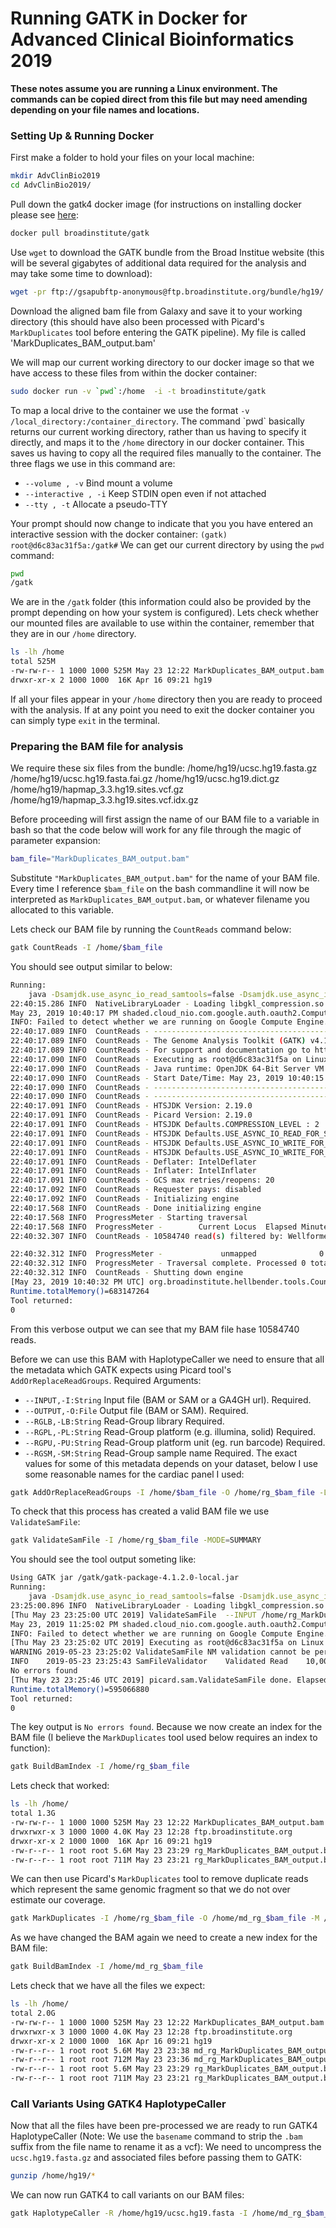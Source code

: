 
# Running GATK in Docker for Advanced Clinical Bioinformatics 2019

**These notes assume you are running a Linux environment.  The commands can be copied direct from this file but may need amending depending on your file names and locations.** 

### Setting Up & Running Docker

First make a folder to hold your files on your local machine:
 ```bash
 mkdir AdvClinBio2019
 cd AdvClinBio2019/
```

Pull down the gatk4 docker image (for instructions on installing docker please see [here](https://docs.docker.com/engine/install/ubuntu/):
```bash
docker pull broadinstitute/gatk
```
Use ```wget``` to download the GATK bundle from the Broad Institue website (this will be several gigabytes of additional data required for the analysis and may take some time to download):
```bash
wget -pr ftp://gsapubftp-anonymous@ftp.broadinstitute.org/bundle/hg19/
```
Download the aligned bam file from Galaxy and save it to your working directory (this should have also been processed with Picard's ```MarkDuplicates``` tool before entering the GATK pipeline).  My file is called 'MarkDuplicates_BAM_output.bam' 

We will map our current working directory to our docker image so that we have access to these files from within the docker container:
 ```bash
sudo docker run -v `pwd`:/home  -i -t broadinstitute/gatk
```

To map a local drive to the container we use the format `-v /local_directory:/container_directory`.  The command \`pwd\` basically returns our current working directory, rather than us having to specify it directly, and maps it to the `/home` directory in our docker container.  This saves us having to copy all the required files manually to the container.  The three flags we use in this command are: 
- `--volume , -v`	Bind mount a volume
- `--interactive , -i`		Keep STDIN open even if not attached
- `--tty , -t`		Allocate a pseudo-TTY

Your prompt should now change to indicate that you you have entered an interactive session with the docker container:
`(gatk) root@d6c83ac31f5a:/gatk#` 
We can get our current directory by using the `pwd` command:
```bash
pwd
/gatk
```
We are in the `/gatk` folder (this information could also be provided by the prompt depending on how your system is configured).  Lets check whether our mounted files are available to use within the container,  remember that they are in our `/home` directory.
```bash
ls -lh /home
total 525M
-rw-rw-r-- 1 1000 1000 525M May 23 12:22 MarkDuplicates_BAM_output.bam
drwxr-xr-x 2 1000 1000  16K Apr 16 09:21 hg19
```
If all your files appear in your `/home` directory then you are ready to proceed with the analysis. If at any point you need to exit the docker container you can simply type `exit` in the terminal.

### Preparing the BAM file for analysis

We require these six files from the bundle:
/home/hg19/ucsc.hg19.fasta.gz
/home/hg19/ucsc.hg19.fasta.fai.gz
/home/hg19/ucsc.hg19.dict.gz
/home/hg19/hapmap_3.3.hg19.sites.vcf.gz
/home/hg19/hapmap_3.3.hg19.sites.vcf.idx.gz

Before proceeding will first assign the name of our BAM file to a variable in bash so that the code below will work for any file through the magic of parameter expansion:
```bash
bam_file="MarkDuplicates_BAM_output.bam"
```
Substitute `"MarkDuplicates_BAM_output.bam"` for the name of your BAM file. Every time I reference `$bam_file` on the bash commandline it will now be interpreted as `MarkDuplicates_BAM_output.bam`, or whatever filename you allocated to this variable. 

Lets check our BAM file by running the `CountReads` command below:
```bash
gatk CountReads -I /home/$bam_file
```
You should see output similar to below:
```bash
Running:
    java -Dsamjdk.use_async_io_read_samtools=false -Dsamjdk.use_async_io_write_samtools=true -Dsamjdk.use_async_io_write_tribble=false -Dsamjdk.compression_level=2 -jar /gatk/gatk-package-4.1.2.0-local.jar CountReads -I /home/MarkDuplicates_BAM_output.bam
22:40:15.286 INFO  NativeLibraryLoader - Loading libgkl_compression.so from jar:file:/gatk/gatk-package-4.1.2.0-local.jar!/com/intel/gkl/native/libgkl_compression.so
May 23, 2019 10:40:17 PM shaded.cloud_nio.com.google.auth.oauth2.ComputeEngineCredentials runningOnComputeEngine
INFO: Failed to detect whether we are running on Google Compute Engine.
22:40:17.089 INFO  CountReads - ------------------------------------------------------------
22:40:17.089 INFO  CountReads - The Genome Analysis Toolkit (GATK) v4.1.2.0
22:40:17.089 INFO  CountReads - For support and documentation go to https://software.broadinstitute.org/gatk/
22:40:17.090 INFO  CountReads - Executing as root@d6c83ac31f5a on Linux v4.8.0-53-generic amd64
22:40:17.090 INFO  CountReads - Java runtime: OpenJDK 64-Bit Server VM v1.8.0_191-8u191-b12-0ubuntu0.16.04.1-b12
22:40:17.090 INFO  CountReads - Start Date/Time: May 23, 2019 10:40:15 PM UTC
22:40:17.090 INFO  CountReads - ------------------------------------------------------------
22:40:17.090 INFO  CountReads - ------------------------------------------------------------
22:40:17.091 INFO  CountReads - HTSJDK Version: 2.19.0
22:40:17.091 INFO  CountReads - Picard Version: 2.19.0
22:40:17.091 INFO  CountReads - HTSJDK Defaults.COMPRESSION_LEVEL : 2
22:40:17.091 INFO  CountReads - HTSJDK Defaults.USE_ASYNC_IO_READ_FOR_SAMTOOLS : false
22:40:17.091 INFO  CountReads - HTSJDK Defaults.USE_ASYNC_IO_WRITE_FOR_SAMTOOLS : true
22:40:17.091 INFO  CountReads - HTSJDK Defaults.USE_ASYNC_IO_WRITE_FOR_TRIBBLE : false
22:40:17.091 INFO  CountReads - Deflater: IntelDeflater
22:40:17.091 INFO  CountReads - Inflater: IntelInflater
22:40:17.091 INFO  CountReads - GCS max retries/reopens: 20
22:40:17.092 INFO  CountReads - Requester pays: disabled
22:40:17.092 INFO  CountReads - Initializing engine
22:40:17.568 INFO  CountReads - Done initializing engine
22:40:17.568 INFO  ProgressMeter - Starting traversal
22:40:17.568 INFO  ProgressMeter -        Current Locus  Elapsed Minutes       Reads Processed     Reads/Minute
22:40:32.307 INFO  CountReads - 10584740 read(s) filtered by: WellformedReadFilter 

22:40:32.312 INFO  ProgressMeter -             unmapped              0.2                     0              0.0
22:40:32.312 INFO  ProgressMeter - Traversal complete. Processed 0 total reads in 0.2 minutes.
22:40:32.312 INFO  CountReads - Shutting down engine
[May 23, 2019 10:40:32 PM UTC] org.broadinstitute.hellbender.tools.CountReads done. Elapsed time: 0.28 minutes.
Runtime.totalMemory()=683147264
Tool returned:
0
```
From this verbose output we can see that my BAM file hase 10584740 reads.

Before we can use this BAM with HaplotypeCaller we need to ensure that all the metadata which GATK expects using Picard tool's `AddOrReplaceReadGroups`.
Required Arguments:
- `--INPUT,-I:String`          Input file (BAM or SAM or a GA4GH url).  Required. 
- `--OUTPUT,-O:File`              Output file (BAM or SAM).  Required. 
- `--RGLB,-LB:String`             Read-Group library  Required. 
- `--RGPL,-PL:String`             Read-Group platform (e.g. illumina, solid)  Required. 
- `--RGPU,-PU:String`             Read-Group platform unit (eg. run barcode)  Required. 
- `--RGSM,-SM:String`             Read-Group sample name  Required. 
The exact values for some of this metadata depends on your dataset, below I use some reasonable names for the cardiac panel I used:
```bash
gatk AddOrReplaceReadGroups -I /home/$bam_file -O /home/rg_$bam_file -LB cardio -PL illumina -PU H8LHPADXX -SM cardio2 --VALIDATION_STRINGENCY=LENIENT
```
To check that this process has created a valid BAM file we use `ValidateSamFile`:
```bash
gatk ValidateSamFile -I /home/rg_$bam_file -MODE=SUMMARY
```
You should see the tool output someting like:
```bash
Using GATK jar /gatk/gatk-package-4.1.2.0-local.jar
Running:
    java -Dsamjdk.use_async_io_read_samtools=false -Dsamjdk.use_async_io_write_samtools=true -Dsamjdk.use_async_io_write_tribble=false -Dsamjdk.compression_level=2 -jar /gatk/gatk-package-4.1.2.0-local.jar ValidateSamFile -I /home/rg_MarkDuplicates_BAM_output.bam --MODE=SUMMARY
23:25:00.896 INFO  NativeLibraryLoader - Loading libgkl_compression.so from jar:file:/gatk/gatk-package-4.1.2.0-local.jar!/com/intel/gkl/native/libgkl_compression.so
[Thu May 23 23:25:00 UTC 2019] ValidateSamFile  --INPUT /home/rg_MarkDuplicates_BAM_output.bam --MODE SUMMARY  --MAX_OUTPUT 100 --IGNORE_WARNINGS false --VALIDATE_INDEX true --INDEX_VALIDATION_STRINGENCY EXHAUSTIVE --IS_BISULFITE_SEQUENCED false --MAX_OPEN_TEMP_FILES 8000 --SKIP_MATE_VALIDATION false --VERBOSITY INFO --QUIET false --VALIDATION_STRINGENCY STRICT --COMPRESSION_LEVEL 2 --MAX_RECORDS_IN_RAM 500000 --CREATE_INDEX false --CREATE_MD5_FILE false --GA4GH_CLIENT_SECRETS client_secrets.json --help false --version false --showHidden false --USE_JDK_DEFLATER false --USE_JDK_INFLATER false
May 23, 2019 11:25:02 PM shaded.cloud_nio.com.google.auth.oauth2.ComputeEngineCredentials runningOnComputeEngine
INFO: Failed to detect whether we are running on Google Compute Engine.
[Thu May 23 23:25:02 UTC 2019] Executing as root@d6c83ac31f5a on Linux 4.8.0-53-generic amd64; OpenJDK 64-Bit Server VM 1.8.0_191-8u191-b12-0ubuntu0.16.04.1-b12; Deflater: Intel; Inflater: Intel; Provider GCS is available; Picard version: Version:4.1.2.0
WARNING	2019-05-23 23:25:02	ValidateSamFile	NM validation cannot be performed without the reference. All other validations will still occur.
INFO	2019-05-23 23:25:43	SamFileValidator	Validated Read    10,000,000 records.  Elapsed time: 00:00:41s.  Time for last 10,000,000:   41s.  Last read position: chr20:34,170,844
No errors found
[Thu May 23 23:25:46 UTC 2019] picard.sam.ValidateSamFile done. Elapsed time: 0.76 minutes.
Runtime.totalMemory()=595066880
Tool returned:
0
```
The key output is `No errors found`. Because we now create an index for the BAM file (I believe the `MarkDuplicates` tool used below requires an index to function):
```bash
gatk BuildBamIndex -I /home/rg_$bam_file
```
Lets check that worked:
```bash
ls -lh /home/
total 1.3G
-rw-rw-r-- 1 1000 1000 525M May 23 12:22 MarkDuplicates_BAM_output.bam
drwxrwxr-x 3 1000 1000 4.0K May 23 12:28 ftp.broadinstitute.org
drwxr-xr-x 2 1000 1000  16K Apr 16 09:21 hg19
-rw-r--r-- 1 root root 5.6M May 23 23:29 rg_MarkDuplicates_BAM_output.bai
-rw-r--r-- 1 root root 711M May 23 23:21 rg_MarkDuplicates_BAM_output.bam
```
We  can then use Picard's `MarkDuplicates` tool to remove duplicate reads which represent the same genomic fragment so that we do not over estimate our coverage.
```bash
gatk MarkDuplicates -I /home/rg_$bam_file -O /home/md_rg_$bam_file -M /home/markup_metrics.txt
```
As we have changed the BAM again we need to create a new index for the BAM file:
```bash
gatk BuildBamIndex -I /home/md_rg_$bam_file
```
Lets check that we have all the files we expect:
```bash
ls -lh /home/
total 2.0G
-rw-rw-r-- 1 1000 1000 525M May 23 12:22 MarkDuplicates_BAM_output.bam
drwxrwxr-x 3 1000 1000 4.0K May 23 12:28 ftp.broadinstitute.org
drwxr-xr-x 2 1000 1000  16K Apr 16 09:21 hg19
-rw-r--r-- 1 root root 5.6M May 23 23:38 md_rg_MarkDuplicates_BAM_output.bai
-rw-r--r-- 1 root root 712M May 23 23:36 md_rg_MarkDuplicates_BAM_output.bam
-rw-r--r-- 1 root root 5.6M May 23 23:29 rg_MarkDuplicates_BAM_output.bai
-rw-r--r-- 1 root root 711M May 23 23:21 rg_MarkDuplicates_BAM_output.bam
```
### Call Variants Using GATK4 HaplotypeCaller
Now that all the files have been pre-processed we are ready to run GATK4 HaplotypeCaller (Note: We use the `basename` command to strip the `.bam` suffix from the file name to rename it as a vcf):
We need to uncompress the `ucsc.hg19.fasta.gz` and associated files before passing them to GATK:
```bash
gunzip /home/hg19/*
```
We can now run GATK4 to call variants on our BAM files:
```bash
gatk HaplotypeCaller -R /home/hg19/ucsc.hg19.fasta -I /home/md_rg_$bam_file --genotyping-mode DISCOVERY --standard-min-confidence-threshold-for-calling 30 -O /home/md_rg_$(basename $bam_file .bam).vcf
```

